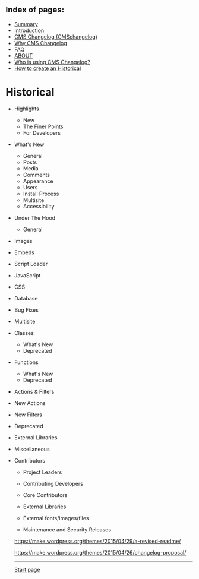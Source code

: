 Index of pages:
---------------

* [Summary](/README.md)
* [Introduction](/README.md)
* [CMS Changelog (CMSchangelog)](/CHANGELOG.md)
* [Why CMS Changelog](/WHY.md)
* [FAQ](/FAQ.md)
* [ABOUT](/ABOUT.md)
* [Who is using CMS Changelog?](/USERS.md)
* [How to create an Historical](/HISTORICAL.md)

# Historical





* Highlights
  * New
  * The Finer Points
  * For Developers
  
* What's New
  * General
  * Posts
  * Media
  * Comments
  * Appearance
  * Users
  * Install Process
  * Multisite
  * Accessibility
  
* Under The Hood
  * General
* Images
* Embeds
* Script Loader
* JavaScript
* CSS
* Database
* Bug Fixes
* Multisite
* Classes
  * What's New
  * Deprecated
* Functions
  * What's New
  * Deprecated
 * Actions & Filters
  * New Actions
  * New Filters
  * Deprecated
* External Libraries
* Miscellaneous
  
* Contributors
  * Project Leaders
  * Contributing Developers
  * Core Contributors
  * External Libraries
  * External fonts/images/files
  
  * Maintenance and Security Releases 
  
  https://make.wordpress.org/themes/2015/04/29/a-revised-readme/

  https://make.wordpress.org/themes/2015/04/26/changelog-proposal/


  ---




  [Start page](./)
  